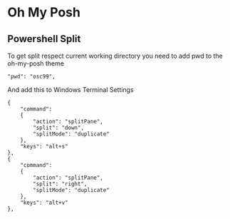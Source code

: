 # Oh My Posh

## Powershell Split

To get split respect current working directory you need to add pwd to the oh-my-posh theme
```
"pwd": "osc99",
```

And add this to Windows Terminal Settings

```
{
    "command": 
    {
        "action": "splitPane",
        "split": "down",
        "splitMode": "duplicate"
    },
    "keys": "alt+s"
},
{
    "command": 
    {
        "action": "splitPane",
        "split": "right",
        "splitMode": "duplicate"
    },
    "keys": "alt+v"
},
```
